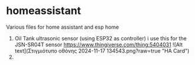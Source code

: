# homeassistant
Various files for home assistant and esp home 

1) Oil Tank ultrasonic sensor (using ESP32 as controller)
   i use this for the JSN-SR04T sensor https://www.thingiverse.com/thing:5404031
   ![Alt text](Στιγμιότυπο οθόνης 2024-11-17 134543.png?raw=true "HA Card")
3) 
